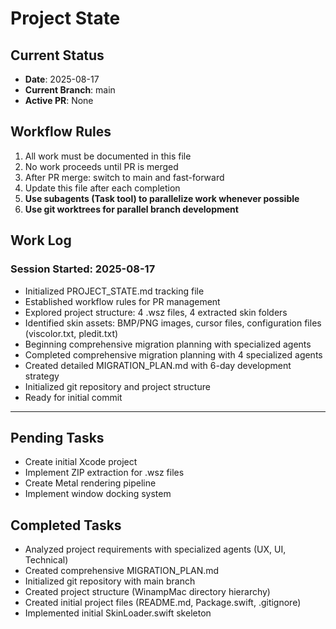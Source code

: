 # Project State

## Current Status
- **Date**: 2025-08-17
- **Current Branch**: main
- **Active PR**: None

## Workflow Rules
1. All work must be documented in this file
2. No work proceeds until PR is merged
3. After PR merge: switch to main and fast-forward
4. Update this file after each completion
5. **Use subagents (Task tool) to parallelize work whenever possible**
6. **Use git worktrees for parallel branch development**

## Work Log

### Session Started: 2025-08-17
- Initialized PROJECT_STATE.md tracking file
- Established workflow rules for PR management
- Explored project structure: 4 .wsz files, 4 extracted skin folders
- Identified skin assets: BMP/PNG images, cursor files, configuration files (viscolor.txt, pledit.txt)
- Beginning comprehensive migration planning with specialized agents
- Completed comprehensive migration planning with 4 specialized agents
- Created detailed MIGRATION_PLAN.md with 6-day development strategy
- Initialized git repository and project structure
- Ready for initial commit

---

## Pending Tasks
- Create initial Xcode project
- Implement ZIP extraction for .wsz files
- Create Metal rendering pipeline
- Implement window docking system

## Completed Tasks
- Analyzed project requirements with specialized agents (UX, UI, Technical)
- Created comprehensive MIGRATION_PLAN.md
- Initialized git repository with main branch
- Created project structure (WinampMac directory hierarchy)
- Created initial project files (README.md, Package.swift, .gitignore)
- Implemented initial SkinLoader.swift skeleton
